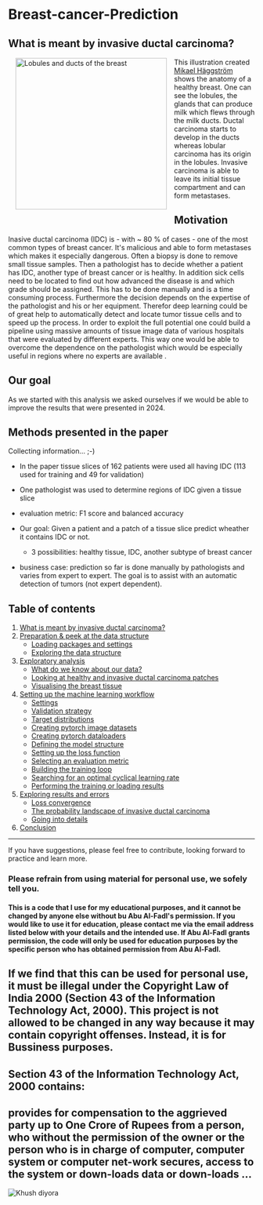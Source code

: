 # Breast-cancer-Prediction

## What is meant by invasive ductal carcinoma? <a class="anchor" id="intro"></a>

<a title="Mikael Häggström, M.D. - Author info - Reusing images [CC BY (https://creativecommons.org/licenses/by/2.5)]" href="https://commons.wikimedia.org/wiki/File:Lobules_and_ducts_of_the_breast.jpg"><img width="309" alt="Lobules and ducts of the breast" style="float:left; margin:0px 15px 15px 15px" src="https://upload.wikimedia.org/wikipedia/commons/thumb/4/47/Lobules_and_ducts_of_the_breast.jpg/256px-Lobules_and_ducts_of_the_breast.jpg"></a>


This illustration created [Mikael Häggström](https://commons.wikimedia.org/wiki/File:Lobules_and_ducts_of_the_breast.jpg) shows the anatomy of a healthy breast. One can see the lobules, the glands that can produce milk which flews through the milk ducts. Ductal carcinoma starts to develop in the ducts whereas lobular carcinoma has its origin in the lobules. Invasive carcinoma is able to leave its initial tissue compartment and can form metastases. 

## Motivation

Inasive ductal carcinoma (IDC) is - with ~ 80 % of cases - one of the most common types of breast cancer. It's malicious and able to form metastases which makes it especially dangerous. Often a biopsy is done to remove small tissue samples. Then a pathologist has to decide whether a patient has IDC, another type of breast cancer or is healthy. In addition sick cells need to be located to find out how advanced the disease is and which grade should be assigned. This has to be done manually and is a time consuming process. Furthermore the decision depends on the expertise of the pathologist and his or her equipment. Therefor deep learning could be of great help to automatically detect and locate tumor tissue cells and to speed up the process. In order to exploit the full potential one could build a pipeline using massive amounts of tissue image data of various hospitals that were evaluated by different experts. This way one would be able to overcome the dependence on the pathologist which would be especially useful in regions where no experts are available .      

## Our goal

As we started with this analysis we asked ourselves if we would be able to improve the results that were presented in 2024. 

## Methods presented in the paper

Collecting information... ;-)

* In the paper tissue slices of 162 patients were used all having IDC (113 used for training and 49 for validation)
* One pathologist was used to determine regions of IDC given a tissue slice 
* evaluation metric: F1 score and balanced accuracy


* Our goal: Given a patient and a patch of a tissue slice predict wheather it contains IDC or not.
    * 3 possibilities: healthy tissue, IDC, another subtype of breast cancer
* business case: prediction so far is done manually by pathologists and varies from expert to expert. The goal is to assist with an automatic detection of tumors (not expert dependent). 


## Table of contents

1. [What is meant by invasive ductal carcinoma?](#intro) 
2. [Preparation & peek at the data structure](#prep)
    * [Loading packages and settings](#setup)
    * [Exploring the data structure](#explorestructure)
3. [Exploratory analysis](#eda)
    * [What do we know about our data?](#data)
    * [Looking at healthy and invasive ductal carcinoma patches](#patches)
    * [Visualising the breast tissue](#tissue)
4. [Setting up the machine learning workflow](#workflow)
    * [Settings](#ml_settings)
    * [Validation strategy](#validation)
    * [Target distributions](#target_dists)
    * [Creating pytorch image datasets](#image_datasets)
    * [Creating pytorch dataloaders](#dataloaders)
    * [Defining the model structure](#model_structure)
    * [Setting up the loss function](#loss_eva)
    * [Selecting an evaluation metric](#e_metric)
    * [Building the training loop](#train_loop)
    * [Searching for an optimal cyclical learning rate](#lr_cycle_optima)
    * [Performing the training or loading results](#run)
5. [Exploring results and errors](#error_analysis)
    * [Loss convergence](#losses)
    * [The probability landscape of invasive ductal carcinoma](#landscape)
    * [Going into details](#details)
7. [Conclusion](#conclusion)



* * *

If you have suggestions, please feel free to contribute, looking forward to practice and learn more.

### Please refrain from using material for personal use, we sofely tell you. 

#### This is a code that I use for my educational purposes, and it cannot be changed by anyone else without bu Abu Al-Fadl's permission. If you would like to use it for education, please contact me via the email address listed below with your details and the intended use. If Abu Al-Fadl grants permission, the code will only be used for education purposes by the specific person who has obtained permission from Abu Al-Fadl.

## If we find that this can be used for personal use, it must be illegal under the Copyright Law of India 2000 (Section 43 of the Information Technology Act, 2000). This project is not allowed to be changed in any way because it may contain copyright offenses. Instead, it is for Bussiness purposes.

## Section 43 of the Information Technology Act, 2000 contains:

## provides for compensation to the aggrieved party up to One Crore of Rupees from a person, who without the permission of the owner or the person who is in charge of computer, computer system or computer net-work secures, access to the system or down-loads data or down-loads ...

![Khush diyora](https://github.com/user-attachments/assets/36fe9f73-a9d7-49f6-b5db-8a10c32b24bc)


